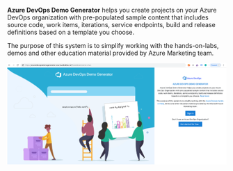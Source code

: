 **Azure DevOps Demo Generator** helps you create projects on your Azure DevOps organization with pre-populated sample content that includes source code, work items, iterations, service endpoints, build and release definitions based on a template you choose.

The purpose of this system is to simplify working with the hands-on-labs, demos and other education material provided by Azure Marketing team.

![images](About-Azure-DevOps-Demo-Generator/images/homepage.png)

